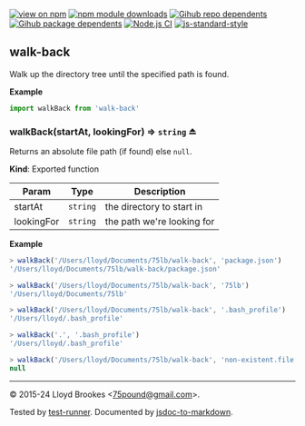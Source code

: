 [![view on npm](https://badgen.net/npm/v/walk-back)](https://www.npmjs.org/package/walk-back)
[![npm module downloads](https://badgen.net/npm/dt/walk-back)](https://www.npmjs.org/package/walk-back)
[![Gihub repo dependents](https://badgen.net/github/dependents-repo/75lb/walk-back)](https://github.com/75lb/walk-back/network/dependents?dependent_type=REPOSITORY)
[![Gihub package dependents](https://badgen.net/github/dependents-pkg/75lb/walk-back)](https://github.com/75lb/walk-back/network/dependents?dependent_type=PACKAGE)
[![Node.js CI](https://github.com/75lb/walk-back/actions/workflows/node.js.yml/badge.svg)](https://github.com/75lb/walk-back/actions/workflows/node.js.yml)
[![js-standard-style](https://img.shields.io/badge/code%20style-standard-brightgreen.svg)](https://github.com/feross/standard)

<a name="module_walk-back"></a>

## walk-back
Walk up the directory tree until the specified path is found.

**Example**  
```js
import walkBack from 'walk-back'
```
<a name="exp_module_walk-back--walkBack"></a>

### walkBack(startAt, lookingFor) ⇒ <code>string</code> ⏏
Returns an absolute file path (if found) else `null`.

**Kind**: Exported function  

| Param | Type | Description |
| --- | --- | --- |
| startAt | <code>string</code> | the directory to start in |
| lookingFor | <code>string</code> | the path we're looking for |

**Example**  
```js
> walkBack('/Users/lloyd/Documents/75lb/walk-back', 'package.json')
'/Users/lloyd/Documents/75lb/walk-back/package.json'

> walkBack('/Users/lloyd/Documents/75lb/walk-back', '75lb')
'/Users/lloyd/Documents/75lb'

> walkBack('/Users/lloyd/Documents/75lb/walk-back', '.bash_profile')
'/Users/lloyd/.bash_profile'

> walkBack('.', '.bash_profile')
'/Users/lloyd/.bash_profile'

> walkBack('/Users/lloyd/Documents/75lb/walk-back', 'non-existent.file')
null
```

* * *

&copy; 2015-24 Lloyd Brookes \<75pound@gmail.com\>.

Tested by [test-runner](https://github.com/test-runner-js/test-runner). Documented by [jsdoc-to-markdown](https://github.com/jsdoc2md/jsdoc-to-markdown).
